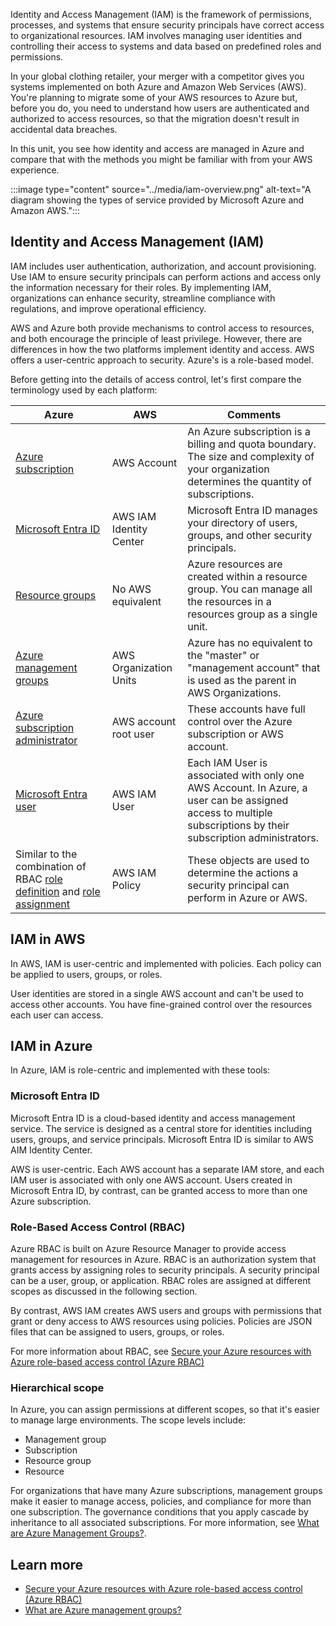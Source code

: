 Identity and Access Management (IAM) is the framework of permissions, processes, and systems that ensure security principals have correct access to organizational resources. IAM involves managing user identities and controlling their access to systems and data based on predefined roles and permissions. 

In your global clothing retailer, your merger with a competitor gives you systems implemented on both Azure and Amazon Web Services (AWS). You're planning to migrate some of your AWS resources to Azure but, before you do, you need to understand how users are authenticated and authorized to access resources, so that the migration doesn't result in accidental data breaches.

In this unit, you see how identity and access are managed in Azure and compare that with the methods you might be familiar with from your AWS experience.

:::image type="content" source="../media/iam-overview.png" alt-text="A diagram showing the types of service provided by Microsoft Azure and Amazon AWS.":::

## Identity and Access Management (IAM)

IAM includes user authentication, authorization, and account provisioning. Use IAM to ensure security principals can perform actions and access only the information necessary for their roles. By implementing IAM, organizations can enhance security, streamline compliance with regulations, and improve operational efficiency.

AWS and Azure both provide mechanisms to control access to resources, and both encourage the principle of least privilege. However, there are differences in how the two platforms implement identity and access. AWS offers a user-centric approach to security. Azure's is a role-based model.

Before getting into the details of access control, let's first compare the terminology used by each platform:

| Azure  | AWS  | Comments  |
|---------|---------|---------|
| [Azure subscription](/azure/cost-management-billing/manage/create-subscription)| AWS Account | An Azure subscription is a billing and quota boundary. The size and complexity of your organization determines the quantity of subscriptions. |
| [Microsoft Entra ID](/entra/fundamentals/whatis) | AWS IAM Identity Center | Microsoft Entra ID manages your directory of users, groups, and other security principals. |
| [Resource groups](/azure/azure-resource-manager/management/manage-resource-groups-portal) | No AWS equivalent | Azure resources are created within a resource group. You can manage all the resources in a resources group as a single unit. |
| [Azure management groups](/azure/governance/management-groups/overview) | AWS Organization Units | Azure has no equivalent to the "master" or "management account" that is used as the parent in AWS Organizations. |
| [Azure subscription administrator](/azure/cost-management-billing/manage/add-change-subscription-administrator) | AWS account root user | These accounts have full control over the Azure subscription or AWS account. |
| [Microsoft Entra user](/entra/fundamentals/how-to-create-delete-users) | AWS IAM User | Each IAM User is associated with only one AWS Account. In Azure, a user can be assigned access to multiple subscriptions by their subscription administrators. |
| Similar to the combination of RBAC [role definition](/azure/role-based-access-control/role-definitions) and [role assignment](/azure/role-based-access-control/overview#role-assignments) | AWS IAM Policy | These objects are used to determine the actions a security principal can perform in Azure or AWS. |

## IAM in AWS

In AWS, IAM is user-centric and implemented with policies. Each policy can be applied to users, groups, or roles.

User identities are stored in a single AWS account and can't be used to access other accounts. You have fine-grained control over the resources each user can access.

## IAM in Azure

In Azure, IAM is role-centric and implemented with these tools:

### Microsoft Entra ID

Microsoft Entra ID is a cloud-based identity and access management service. The service is designed as a central store for identities including users, groups, and service principals. Microsoft Entra ID is similar to AWS AIM Identity Center.

AWS is user-centric. Each AWS account has a separate IAM store, and each IAM user is associated with only one AWS account. Users created in Microsoft Entra ID, by contrast, can be granted access to more than one Azure subscription.

### Role-Based Access Control (RBAC)

Azure RBAC is built on Azure Resource Manager to provide access management for resources in Azure. RBAC is an authorization system that grants access by assigning roles to security principals. A security principal can be a user, group, or application. RBAC roles are assigned at different scopes as discussed in the following section.

By contrast, AWS IAM creates AWS users and groups with permissions that grant or deny access to AWS resources using policies. Policies are JSON files that can be assigned to users, groups, or roles.

For more information about RBAC, see [Secure your Azure resources with Azure role-based access control (Azure RBAC)](/training/modules/secure-azure-resources-with-rbac/)

### Hierarchical scope

In Azure, you can assign permissions at different scopes, so that it's easier to manage large environments. The scope levels include:

- Management group
- Subscription
- Resource group
- Resource

For organizations that have many Azure subscriptions, management groups make it easier to manage access, policies, and compliance for more than one subscription. The governance conditions that you apply cascade by inheritance to all associated subscriptions. For more information, see [What are Azure Management Groups?](/azure/governance/management-groups/overview).

## Learn more

- [Secure your Azure resources with Azure role-based access control (Azure RBAC)](/training/modules/secure-azure-resources-with-rbac/)
- [What are Azure management groups?](/azure/governance/management-groups/overview)
